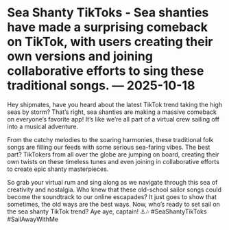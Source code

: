 # Sea Shanty TikToks - Sea shanties have made a surprising comeback on TikTok, with users creating their own versions and joining collaborative efforts to sing these traditional songs. — 2025-10-18

Hey shipmates, have you heard about the latest TikTok trend taking the high seas by storm? That’s right, sea shanties are making a massive comeback on everyone’s favorite app! It’s like we’re all part of a virtual crew sailing off into a musical adventure.

From the catchy melodies to the soaring harmonies, these traditional folk songs are filling our feeds with some serious sea-faring vibes. The best part? TikTokers from all over the globe are jumping on board, creating their own twists on these timeless tunes and even joining in collaborative efforts to create epic shanty masterpieces.

So grab your virtual rum and sing along as we navigate through this sea of creativity and nostalgia. Who knew that these old-school sailor songs could become the soundtrack to our online escapades? It just goes to show that sometimes, the old ways are the best ways. Now, who’s ready to set sail on the sea shanty TikTok trend? Aye aye, captain! ⚓️🎶 #SeaShantyTikToks #SailAwayWithMe
